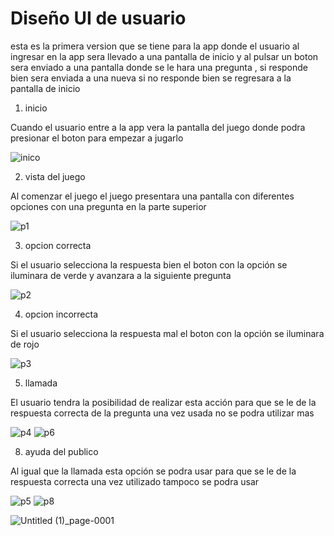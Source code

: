 # Diseño UI de usuario 

esta es la primera version que se tiene para la app donde el usuario al ingresar en la app sera llevado a una pantalla de inicio y al pulsar un boton sera enviado a una pantalla donde se le hara una pregunta , si responde bien sera enviada a una nueva si no responde bien se regresara a la pantalla de inicio 

1) inicio

Cuando el usuario entre a la app vera la pantalla del juego donde podra presionar el boton para empezar a jugarlo

![inico](https://user-images.githubusercontent.com/103227489/221466033-f4e4995e-afdd-4f12-97a9-6708efe51349.JPG)


2) vista del juego 

Al comenzar el juego el juego presentara una pantalla con diferentes opciones con una pregunta en la parte superior  

![p1](https://user-images.githubusercontent.com/103227489/221466058-5ac43b25-1aec-4f8d-a37f-2bd0a9a4dfe8.JPG)


3) opcion correcta

Si el usuario selecciona la respuesta bien el boton con la opción se iluminara de verde y avanzara a la siguiente pregunta

![p2](https://user-images.githubusercontent.com/103227489/221466081-be3752cd-c259-43ca-86de-7fa1390dfabe.JPG)


4) opcion incorrecta

Si el usuario selecciona la respuesta mal el boton con la opción se iluminara de rojo 

![p3](https://user-images.githubusercontent.com/103227489/221466107-b3b49cfa-ad6f-4ef6-9b9b-a2dea007fa2f.JPG)

5) llamada

El usuario tendra la posibilidad de realizar esta acción para que se le de la respuesta correcta de la pregunta una vez usada no se podra utilizar mas 

![p4](https://user-images.githubusercontent.com/103227489/221466119-a431891b-03cb-42f4-bf16-503406c70947.JPG)
![p6](https://user-images.githubusercontent.com/103227489/221466182-aac339eb-0020-43c7-b53b-fea6fcd4ff33.JPG)

8) ayuda del publico 

Al igual que la llamada esta opción se podra usar para que se le de la respuesta correcta una vez utilizado tampoco se podra usar 

![p5](https://user-images.githubusercontent.com/103227489/221466163-21fff395-3032-4cbe-97d7-24b8f1ca569a.JPG)
![p8](https://user-images.githubusercontent.com/103227489/221466199-ad0fb17f-b3c5-4d7c-ac72-93b1fe12dbb5.JPG)

![Untitled (1)_page-0001](https://user-images.githubusercontent.com/103227489/221455595-318acd95-2be8-444b-a927-7708adf1873f.jpg)
